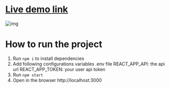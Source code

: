# [Live demo link](https://reminders-eric.netlify.app/)
![img](https://i.imgur.com/JrotOUa.png)
# How to run the project

1. Run `npm i` to install dependencies
2. Add following configurations variables .env file
   REACT_APP_API: the api url
   REACT_APP_TOKEN: your user api token
3. Run `npm start`
4. Open in the browser http://localhost:3000

